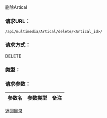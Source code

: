 删除Artical

### **请求URL：**

`/api/multimedia/Artical/delete/<Artical_id>/`

### **请求方式：**

DELETE

### **类型：**

### **请求参数：**

|参数名|参数类型|备注|
|:--|:--|:--|

[返回目录](../base.md)
